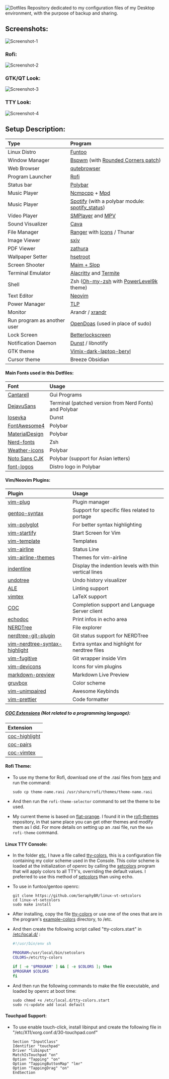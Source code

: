 ![Dotfiles](Images/logo.png)
Repository dedicated to my configuration files of my Desktop environment, with the purpose of backup and sharing.

## Screenshots:

![Screenshot-1](Images/Screenshots/Screenshot1.png)

### Rofi:

![Screenshot-2](Images/Screenshots/Screenshot2.png)

### GTK/QT Look:

![Screenshot-3](Images/Screenshots/Screenshot3.png)

### TTY Look:

![Screenshot-4](Images/tty.png)

## Setup Description:

| Type                        | Program                                                                                                                            |
| :-------------------------- | :--------------------------------------------------------------------------------------------------------------------------------- |
| Linux Distro                | [Funtoo](https://www.funtoo.org/Welcome)                                                                                           |
| Window Manager              | [Bspwm](https://github.com/baskerville/bspwm) (with [Rounded Corners patch](etc/portage/patches/x11-wm/bspwm-0.9.5/rounded.patch)) |
| Web Browser                 | [qutebrowser](https://qutebrowser.org/)                                                                                            |
| Program Launcher            | [Rofi](https://github.com/DaveDavenport/rofi)                                                                                      |
| Status bar                  | [Polybar](https://github.com/jaagr/polybar)                                                                                        |
| Music Player                | [Ncmpcpp](https://rybczak.net/ncmpcpp/) + [Mpd](https://github.com/MusicPlayerDaemon/MPD)                                          |
| Music Player                | [Spotify](https://www.spotify.com/) (with a polybar module: [spotify_status](https://github.com/Jvanrhijn/polybar-spotify))        |
| Vídeo Player                | [SMPlayer](https://www.smplayer.info/) and [MPV](https://mpv.io/)                                                                  |
| Sound Visualizer            | [Cava](https://github.com/karlstav/cava)                                                                                           |
| File Manager                | [Ranger](https://github.com/ranger/ranger) with [Icons](https://github.com/alexanderjeurissen/ranger_devicons) / Thunar            |
| Image Viewer                | [sxiv](https://github.com/muennich/sxiv)                                                                                           |
| PDF Viewer                  | [zathura](https://github.com/pwmt/zathura)                                                                                         |
| Wallpaper Setter            | [hsetroot](https://github.com/himdel/hsetroot)                                                                                     |
| Screen Shooter              | [Maim + Slop](https://github.com/naelstrof/maim)                                                                                   |
| Terminal Emulator           | [Alacritty](https://github.com/jwilm/alacritty) and [Termite](https://github.com/thestinger/termite)                               |
| Shell                       | Zsh ([Oh-my-zsh](https://github.com/robbyrussell/oh-my-zsh) with [PowerLevel9k](https://github.com/bhilburn/powerlevel9k) theme)   |
| Text Editor                 | [Neovim](https://neovim.io/)                                                                                                       |
| Power Manager               | [TLP](http://linrunner.de/en/tlp/docs/tlp-linux-advanced-power-management.html)                                                    |
| Monitor                     | Arandr / [xrandr](https://wiki.archlinux.org/index.php/xrandr)                                                                     |
| Run program as another user | [OpenDoas](https://github.com/Duncaen/OpenDoas) (used in place of sudo)                                                            |
| Lock Screen                 | [Betterlockscreen](https://github.com/pavanjadhaw/betterlockscreen)                                                                |
| Notification Daemon         | [Dunst](https://github.com/dunst-project/dunst) / libnotify                                                                        |
| GTK theme                   | [Vimix-dark-laptop-beryl](https://github.com/vinceliuice/vimix-gtk-themes)                                                         |
| Cursor theme                | Breeze Obsidian                                                                                                                    |

#### Main Fonts used in this Dotfiles:

| Font                                                                  | Usage                                                  |
| :-------------------------------------------------------------------- | :----------------------------------------------------- |
| [Cantarell](https://github.com/GNOME/cantarell-fonts)                 | Gui Programs                                           |
| [DejavuSans](https://github.com/dejavu-fonts/dejavu-fonts)            | Terminal (patched version from Nerd Fonts) and Polybar |
| [Iosevka](https://be5invis.github.io/Iosevka/)                        | Dunst                                                  |
| [FontAwesome4](https://github.com/FortAwesome/Font-Awesome/tree/fa-4) | Polybar                                                |
| [MaterialDesign](https://github.com/google/material-design-icons)     | Polybar                                                |
| [Nerd-fonts](https://github.com/ryanoasis/nerd-fonts)                 | Zsh                                                    |
| [Weather-icons](https://erikflowers.github.io/weather-icons/)         | Polybar                                                |
| [Noto Sans CJK](https://www.google.com/get/noto/help/cjk/)            | Polybar (support for Asian letters)                    |
| [font-logos](https://github.com/lukas-w/font-logos)                   | Distro logo in Polybar                                 |

#### Vim/Neovim Plugins:

| Plugin                                                                                      | Usage                                                 |
| :------------------------------------------------------------------------------------------ | :---------------------------------------------------- |
| [vim-plug](https://github.com/junegunn/vim-plug)                                            | Plugin manager                                        |
| [gentoo-syntax](https://github.com/gentoo/gentoo-syntax)                                    | Support for specific files related to portage         |
| [vim-polyglot](https://github.com/sheerun/vim-polyglot)                                     | For better syntax highlighting                        |
| [vim-startify](https://github.com/mhinz/vim-startify)                                       | Start Screen for Vim                                  |
| [vim-template](https://github.com/aperezdc/vim-template)                                    | Templates                                             |
| [vim-airline](https://github.com/vim-airline/vim-airline)                                   | Status Line                                           |
| [vim-airline-themes](https://github.com/vim-airline/vim-airline-themes)                     | Themes for vim-airline                                |
| [indentline](https://github.com/Yggdroot/indentLine)                                        | Display the indention levels with thin vertical lines |
| [undotree](https://github.com/mbbill/undotree)                                              | Undo history visualizer                               |
| [ALE](https://github.com/w0rp/ale)                                                          | Linting support                                       |
| [vimtex](https://github.com/lervag/vimtex)                                                  | LaTeX support                                         |
| [COC](https://github.com/neoclide/coc.nvim)                                                 | Completion support and Language Server client         |
| [echodoc](https://github.com/Shougo/echodoc.vim)                                            | Print infos in echo area                              |
| [NERDTree](https://github.com/scrooloose/nerdtree)                                          | File explorer                                         |
| [nerdtree-git-plugin](https://github.com/Xuyuanp/nerdtree-git-plugin)                       | Git status support for NERDTree                       |
| [vim-nerdtree-syntax-highlight](https://github.com/tiagofumo/vim-nerdtree-syntax-highlight) | Extra syntax and highlight for nerdtree files         |
| [vim-fugitive](https://github.com/tpope/vim-fugitive)                                       | Git wrapper inside Vim                                |
| [vim-devicons](https://github.com/ryanoasis/vim-devicons)                                   | Icons for vim plugins                                 |
| [markdown-preview](https://github.com/iamcco/markdown-preview.vim)                          | Markdown Live Preview                                 |
| [gruvbox](https://github.com/morhetz/gruvbox)                                               | Color scheme                                          |
| [vim-unimpaired](https://github.com/tpope/vim-unimpaired)                                   | Awesome Keybinds                                      |
| [vim-prettier](https://github.com/prettier/vim-prettier)                                    | Code formatter                                        |

##### [COC Extensions](https://github.com/neoclide/coc.nvim/wiki/Using-coc-extensions) (Not related to a programming language):

| Extension                                                  |
| :--------------------------------------------------------- |
| [coc-highlight](https://github.com/neoclide/coc-highlight) |
| [coc-pairs](https://github.com/neoclide/coc-pairs)         |
| [coc-vimtex](https://github.com/neoclide/coc-vimtex)       |

#### Rofi Theme:

-   To use my theme for Rofi, download one of the .rasi files from [here](Rofi/Themes) and run the command:

    ```
    sudo cp theme-name.rasi /usr/share/rofi/themes/theme-name.rasi
    ```

-   And then run the `rofi-theme-selector` command to set the theme to be used.

-   My current theme is based on [flat-orange](https://github.com/DaveDavenport/rofi-themes/blob/master/User%20Themes/flat-orange.rasi).
    I found it in the [rofi-themes](https://github.com/DaveDavenport/rofi-themes/tree/master/User%20Themes) repository,
    in that same place you can get other themes and modify them as I did. For more details on setting up an .rasi file, run the `man rofi-theme` command.

#### Linux TTY Console:

-   In the folder [etc](etc), I have a file called [tty-colors](etc/tty-colors), this is a configuration file containing my color scheme used in the Console.
    This color scheme is loaded at the initialization of openrc by calling the [setcolors](https://github.com/SeraphyBR/linux-vt-setcolors)
    program that will apply colors to all TTY's, overriding the default values.
    I preferred to use this method of [setcolors](https://github.com/SeraphyBR/linux-vt-setcolors) than using echo.

-   To use in funtoo/gentoo openrc:

    ```
    git clone https://github.com/SeraphyBR/linux-vt-setcolors
    cd linux-vt-setcolors
    sudo make install
    ```

-   After installing, copy the file [tty-colors](etc/tty-colors) or use one of the ones that are in the program's
    [example-colors](https://github.com/SeraphyBR/linux-vt-setcolors/tree/master/example-colors) directory, to /etc.

-   And then create the following script called "tty-colors.start" in [/etc/local.d/](https://wiki.gentoo.org/wiki//etc/local.d) :

    ```sh
    #!/usr/bin/env sh

    PROGRAM=/usr/local/bin/setcolors
    COLORS=/etc/tty-colors

    if [ -e "$PROGRAM" ] && [ -e $COLORS ]; then
    $PROGRAM $COLORS
    fi

    ```

-   And then run the following commands to make the file executable, and loaded by openrc at boot time:

    ```
    sudo chmod +x /etc/local.d/tty-colors.start
    sudo rc-update add local default
    ```

#### Touchpad Support:

-   To use enable touch-click, install libinput and create the following file in "/etc/X11/xorg.conf.d/30-touchpad.conf"

    ```
    Section "InputClass"
    Identifier "touchpad"
    Driver "libinput"
    MatchIsTouchpad "on"
    Option "Tapping" "on"
    Option "TappingButtonMap" "lmr"
    Option "TappingDrag" "on"
    EndSection
    ```
